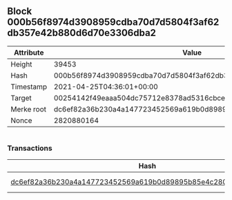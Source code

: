 ## Block 000b56f8974d3908959cdba70d7d5804f3af62db357e42b880d6d70e3306dba2

Attribute | Value
--- | ---
Height | 39453
Hash | 000b56f8974d3908959cdba70d7d5804f3af62db357e42b880d6d70e3306dba2
Timestamp | 2021-04-25T04:36:01+00:00
Target | 00254142f49eaaa504dc75712e8378ad5316cbcead634704b3734b6271167cc4
Merke root | dc6ef82a36b230a4a147723452569a619b0d89895b85e4c2804ffbdad08b0304
Nonce | 2820880164

```

```

### Transactions

Hash | Amount
--- | ---
[dc6ef82a36b230a4a147723452569a619b0d89895b85e4c2804ffbdad08b0304](dc6ef82a36b230a4a147723452569a619b0d89895b85e4c2804ffbdad08b0304.md) | 10.00000000 SKEPTI 
